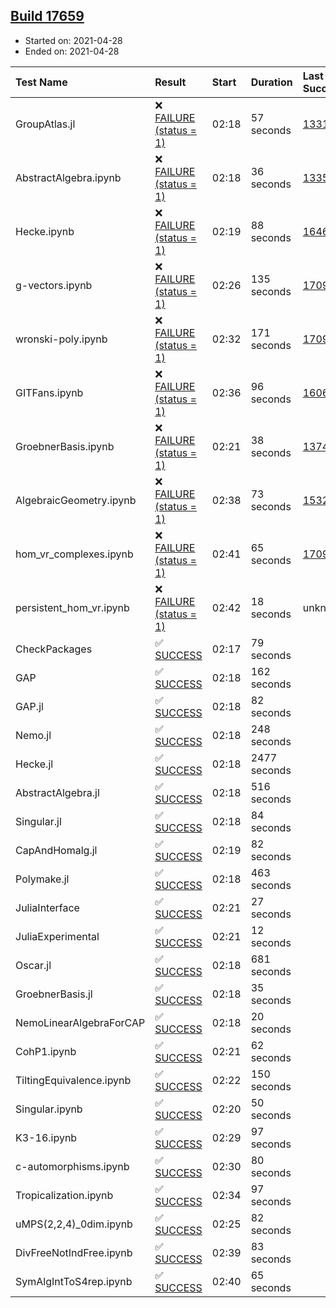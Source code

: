 ## [Build 17659](https://oscarci.mathematik.uni-kl.de/job/oscar/17659/)

* Started on: 2021-04-28
* Ended on: 2021-04-28

| Test Name    | Result | Start | Duration | Last Success | First Failure |
|:-------------|:-------|:------|:---------|:-------------|:--------------|
| GroupAtlas.jl | ❌ [FAILURE (status = 1)](https://oscarci.mathematik.uni-kl.de/job/oscar/17659/artifact/logs/build-17659/GroupAtlas.jl.log) | 02:18 | 57 seconds | [13311](https://oscarci.mathematik.uni-kl.de/job/oscar/13311/) | [13312](https://oscarci.mathematik.uni-kl.de/job/oscar/13312/) |
| AbstractAlgebra.ipynb | ❌ [FAILURE (status = 1)](https://oscarci.mathematik.uni-kl.de/job/oscar/17659/artifact/logs/build-17659/AbstractAlgebra.ipynb.log) | 02:18 | 36 seconds | [13355](https://oscarci.mathematik.uni-kl.de/job/oscar/13355/) | [13356](https://oscarci.mathematik.uni-kl.de/job/oscar/13356/) |
| Hecke.ipynb | ❌ [FAILURE (status = 1)](https://oscarci.mathematik.uni-kl.de/job/oscar/17659/artifact/logs/build-17659/Hecke.ipynb.log) | 02:19 | 88 seconds | [16463](https://oscarci.mathematik.uni-kl.de/job/oscar/16463/) | [16464](https://oscarci.mathematik.uni-kl.de/job/oscar/16464/) |
| g-vectors.ipynb | ❌ [FAILURE (status = 1)](https://oscarci.mathematik.uni-kl.de/job/oscar/17659/artifact/logs/build-17659/g-vectors.ipynb.log) | 02:26 | 135 seconds | [17099](https://oscarci.mathematik.uni-kl.de/job/oscar/17099/) | [17100](https://oscarci.mathematik.uni-kl.de/job/oscar/17100/) |
| wronski-poly.ipynb | ❌ [FAILURE (status = 1)](https://oscarci.mathematik.uni-kl.de/job/oscar/17659/artifact/logs/build-17659/wronski-poly.ipynb.log) | 02:32 | 171 seconds | [17098](https://oscarci.mathematik.uni-kl.de/job/oscar/17098/) | [17099](https://oscarci.mathematik.uni-kl.de/job/oscar/17099/) |
| GITFans.ipynb | ❌ [FAILURE (status = 1)](https://oscarci.mathematik.uni-kl.de/job/oscar/17659/artifact/logs/build-17659/GITFans.ipynb.log) | 02:36 | 96 seconds | [16068](https://oscarci.mathematik.uni-kl.de/job/oscar/16068/) | [16069](https://oscarci.mathematik.uni-kl.de/job/oscar/16069/) |
| GroebnerBasis.ipynb | ❌ [FAILURE (status = 1)](https://oscarci.mathematik.uni-kl.de/job/oscar/17659/artifact/logs/build-17659/GroebnerBasis.ipynb.log) | 02:21 | 38 seconds | [13748](https://oscarci.mathematik.uni-kl.de/job/oscar/13748/) | [13749](https://oscarci.mathematik.uni-kl.de/job/oscar/13749/) |
| AlgebraicGeometry.ipynb | ❌ [FAILURE (status = 1)](https://oscarci.mathematik.uni-kl.de/job/oscar/17659/artifact/logs/build-17659/AlgebraicGeometry.ipynb.log) | 02:38 | 73 seconds | [15322](https://oscarci.mathematik.uni-kl.de/job/oscar/15322/) | [15323](https://oscarci.mathematik.uni-kl.de/job/oscar/15323/) |
| hom_vr_complexes.ipynb | ❌ [FAILURE (status = 1)](https://oscarci.mathematik.uni-kl.de/job/oscar/17659/artifact/logs/build-17659/hom_vr_complexes.ipynb.log) | 02:41 | 65 seconds | [17099](https://oscarci.mathematik.uni-kl.de/job/oscar/17099/) | [17100](https://oscarci.mathematik.uni-kl.de/job/oscar/17100/) |
| persistent_hom_vr.ipynb | ❌ [FAILURE (status = 1)](https://oscarci.mathematik.uni-kl.de/job/oscar/17659/artifact/logs/build-17659/persistent_hom_vr.ipynb.log) | 02:42 | 18 seconds | unknown | unknown |
| CheckPackages | ✅ [SUCCESS](https://oscarci.mathematik.uni-kl.de/job/oscar/17659/artifact/logs/build-17659/CheckPackages.log) | 02:17 | 79 seconds |  |  |
| GAP | ✅ [SUCCESS](https://oscarci.mathematik.uni-kl.de/job/oscar/17659/artifact/logs/build-17659/GAP.log) | 02:18 | 162 seconds |  |  |
| GAP.jl | ✅ [SUCCESS](https://oscarci.mathematik.uni-kl.de/job/oscar/17659/artifact/logs/build-17659/GAP.jl.log) | 02:18 | 82 seconds |  |  |
| Nemo.jl | ✅ [SUCCESS](https://oscarci.mathematik.uni-kl.de/job/oscar/17659/artifact/logs/build-17659/Nemo.jl.log) | 02:18 | 248 seconds |  |  |
| Hecke.jl | ✅ [SUCCESS](https://oscarci.mathematik.uni-kl.de/job/oscar/17659/artifact/logs/build-17659/Hecke.jl.log) | 02:18 | 2477 seconds |  |  |
| AbstractAlgebra.jl | ✅ [SUCCESS](https://oscarci.mathematik.uni-kl.de/job/oscar/17659/artifact/logs/build-17659/AbstractAlgebra.jl.log) | 02:18 | 516 seconds |  |  |
| Singular.jl | ✅ [SUCCESS](https://oscarci.mathematik.uni-kl.de/job/oscar/17659/artifact/logs/build-17659/Singular.jl.log) | 02:18 | 84 seconds |  |  |
| CapAndHomalg.jl | ✅ [SUCCESS](https://oscarci.mathematik.uni-kl.de/job/oscar/17659/artifact/logs/build-17659/CapAndHomalg.jl.log) | 02:19 | 82 seconds |  |  |
| Polymake.jl | ✅ [SUCCESS](https://oscarci.mathematik.uni-kl.de/job/oscar/17659/artifact/logs/build-17659/Polymake.jl.log) | 02:18 | 463 seconds |  |  |
| JuliaInterface | ✅ [SUCCESS](https://oscarci.mathematik.uni-kl.de/job/oscar/17659/artifact/logs/build-17659/JuliaInterface.log) | 02:21 | 27 seconds |  |  |
| JuliaExperimental | ✅ [SUCCESS](https://oscarci.mathematik.uni-kl.de/job/oscar/17659/artifact/logs/build-17659/JuliaExperimental.log) | 02:21 | 12 seconds |  |  |
| Oscar.jl | ✅ [SUCCESS](https://oscarci.mathematik.uni-kl.de/job/oscar/17659/artifact/logs/build-17659/Oscar.jl.log) | 02:18 | 681 seconds |  |  |
| GroebnerBasis.jl | ✅ [SUCCESS](https://oscarci.mathematik.uni-kl.de/job/oscar/17659/artifact/logs/build-17659/GroebnerBasis.jl.log) | 02:18 | 35 seconds |  |  |
| NemoLinearAlgebraForCAP | ✅ [SUCCESS](https://oscarci.mathematik.uni-kl.de/job/oscar/17659/artifact/logs/build-17659/NemoLinearAlgebraForCAP.log) | 02:18 | 20 seconds |  |  |
| CohP1.ipynb | ✅ [SUCCESS](https://oscarci.mathematik.uni-kl.de/job/oscar/17659/artifact/logs/build-17659/CohP1.ipynb.log) | 02:21 | 62 seconds |  |  |
| TiltingEquivalence.ipynb | ✅ [SUCCESS](https://oscarci.mathematik.uni-kl.de/job/oscar/17659/artifact/logs/build-17659/TiltingEquivalence.ipynb.log) | 02:22 | 150 seconds |  |  |
| Singular.ipynb | ✅ [SUCCESS](https://oscarci.mathematik.uni-kl.de/job/oscar/17659/artifact/logs/build-17659/Singular.ipynb.log) | 02:20 | 50 seconds |  |  |
| K3-16.ipynb | ✅ [SUCCESS](https://oscarci.mathematik.uni-kl.de/job/oscar/17659/artifact/logs/build-17659/K3-16.ipynb.log) | 02:29 | 97 seconds |  |  |
| c-automorphisms.ipynb | ✅ [SUCCESS](https://oscarci.mathematik.uni-kl.de/job/oscar/17659/artifact/logs/build-17659/c-automorphisms.ipynb.log) | 02:30 | 80 seconds |  |  |
| Tropicalization.ipynb | ✅ [SUCCESS](https://oscarci.mathematik.uni-kl.de/job/oscar/17659/artifact/logs/build-17659/Tropicalization.ipynb.log) | 02:34 | 97 seconds |  |  |
| uMPS(2,2,4)_0dim.ipynb | ✅ [SUCCESS](https://oscarci.mathematik.uni-kl.de/job/oscar/17659/artifact/logs/build-17659/uMPS-2-2-4-_0dim.ipynb.log) | 02:25 | 82 seconds |  |  |
| DivFreeNotIndFree.ipynb | ✅ [SUCCESS](https://oscarci.mathematik.uni-kl.de/job/oscar/17659/artifact/logs/build-17659/DivFreeNotIndFree.ipynb.log) | 02:39 | 83 seconds |  |  |
| SymAlgIntToS4rep.ipynb | ✅ [SUCCESS](https://oscarci.mathematik.uni-kl.de/job/oscar/17659/artifact/logs/build-17659/SymAlgIntToS4rep.ipynb.log) | 02:40 | 65 seconds |  |  |
